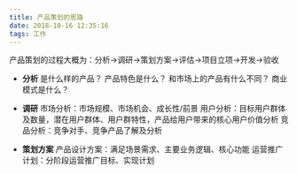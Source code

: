 ```yaml
---
title: 产品策划的思路
date: 2018-10-16 12:35:16
tags: 工作
---
```

产品策划的过程大概为：分析→调研→策划方案→评估→项目立项→开发→验收
<!-- more -->
- **分析**
是什么样的产品？
产品特色是什么？
和市场上的产品有什么不同？
商业模式是什么？

- **调研**
市场分析：市场规模、市场机会、成长性/前景
用户分析：目标用户群体及数量，潜在用户群体、用户群特性，产品给用户带来的核心用户价值分析
竞品分析：竞争对手、竞争产品了解及分析


- **策划方案**
产品设计方案：满足场景需求、主要业务逻辑、核心功能
运营推广计划：分阶段运营推广目标、实现计划
